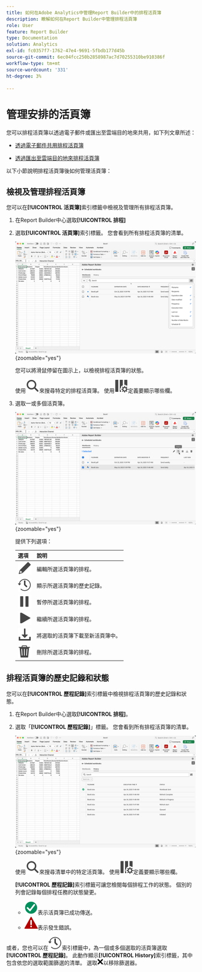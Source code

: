 ```yaml
---
title: 如何在Adobe Analytics中管理Report Builder中的排程活頁簿
description: 瞭解如何在Report Builder中管理排程活頁簿
role: User
feature: Report Builder
type: Documentation
solution: Analytics
exl-id: fc0357f7-1762-47e4-9691-5fbdb177d45b
source-git-commit: 6ec04fcc250b2858987ac7d70255310be910386f
workflow-type: tm+mt
source-wordcount: '331'
ht-degree: 3%

---
```


# 管理安排的活頁簿

您可以排程活頁簿以透過電子郵件或匯出至雲端目的地來共用，如下列文章所述：

* [透過電子郵件共用排程活頁簿](/help/analyze/report-builder/schedule-reportbuilder.md)

* [透過匯出至雲端目的地來排程活頁簿](/help/analyze/report-builder/report-builder-export.md)

以下小節說明排程活頁簿後如何管理活頁簿：

## 檢視及管理排程活頁簿

您可以在&#x200B;**[!UICONTROL 活頁簿]**&#x200B;索引標籤中檢視及管理所有排程活頁簿。

1. 在Report Builder中心選取&#x200B;**[!UICONTROL 排程]**

1. 選取&#x200B;**[!UICONTROL 活頁簿]**&#x200B;索引標籤。 您會看到所有排程活頁簿的清單。

   ![排程活頁簿](assets/scheduled-workbooks.png){zoomable="yes"}

   您可以將滑鼠停留在圖示上，以檢視排程活頁簿的狀態。

   使用![搜尋](/help/assets/icons/Search.svg)來搜尋特定的排程活頁簿。
使用![ColumnSetting](/help/assets/icons/ColumnSetting.svg)定義要顯示哪些欄。

1. 選取一或多個活頁簿。

   ![排程選取的活頁簿](assets/scheduled-workbooks-selected.png){zoomable="yes"}

   提供下列選項：

   | 選項 | 說明 |
   |---|---|
   | ![編輯](/help/assets/icons/Edit.svg) | 編輯所選活頁簿的排程。 |
   | ![歷程記錄](/help/assets/icons/History.svg) | 顯示所選活頁簿的歷史記錄。 |
   | ![暫停](/help/assets/icons/Pause.svg) | 暫停所選活頁簿的排程。 |
   | ![播放](/help/assets/icons/Play.svg) | 繼續所選活頁簿的排程。 |
   | ![下載](/help/assets/icons/Download.svg) | 將選取的活頁簿下載至新活頁簿中。 |
   | ![刪除](/help/assets/icons/Delete.svg) | 刪除所選活頁簿的排程。 |


## 排程活頁簿的歷史記錄和狀態

您可以在&#x200B;**[!UICONTROL 歷程記錄]**&#x200B;索引標籤中檢視排程活頁簿的歷史記錄和狀態。

1. 在Report Builder中心選取&#x200B;**[!UICONTROL 排程]**。

1. 選取「**[!UICONTROL 歷程記錄]**」標籤。 您會看到所有排程活頁簿的清單。

   ![排程歷程記錄](assets/scheduled-workbooks-history.png){zoomable="yes"}

   使用![搜尋](/help/assets/icons/Search.svg)來搜尋清單中的特定活頁簿。
使用![ColumnSetting](/help/assets/icons/ColumnSetting.svg)定義要顯示哪些欄。

   **[!UICONTROL 歷程記錄]**&#x200B;索引標籤可讓您檢閱每個排程工作的狀態。 個別的列會記錄每個排程任務的狀態變更。

   * ![CheckmarkCircleGreen](/help/assets/icons/CheckmarkCircleGreen.svg)表示活頁簿已成功傳送。
   * ![AlertRed](/help/assets/icons/AlertRed.svg)表示發生錯誤。

或者，您也可以在![活頁簿](/help/assets/icons/History.svg)索引標籤中，為一個或多個選取的活頁簿選取&#x200B;**[!UICONTROL 歷程記錄]**。 此動作顯示&#x200B;**[!UICONTROL History]**&#x200B;索引標籤，其中包含依您的選取範圍篩選的清單。 選取![CrossSize75](/help/assets/icons/CrossSize75.svg)以移除篩選器。
